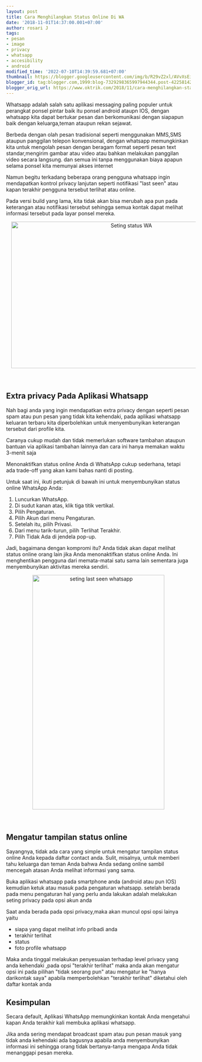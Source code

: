 ```yaml
---
layout: post
title: Cara Menghilangkan Status Online Di WA
date: '2018-11-01T14:37:00.001+07:00'
author: rosari J
tags:
- pesan
- image
- privacy
- whatsapp
- accesibility
- android
modified_time: '2022-07-10T14:39:59.681+07:00'
thumbnail: https://blogger.googleusercontent.com/img/b/R29vZ2xl/AVvXsEicxnb1Nax4m-3fZGmBcYEj_NEFOB2i7XH-ybUEAKv5zOmgiP9e-WjVtNfzrEo30nI44S-ki1ATKdxqTYgiIsgmx4WdsrwTOzpu6UNNKjPA3DaIoYZSQbIsyc2VGqu8loTLt0v0HfUI0ztozF8seKFDxzgMZsxIuFnszikKJUXJdnj5fcq8EHWsK_s9PA/s72-w640-c-h400/whatsapp-1-800x500.jpg
blogger_id: tag:blogger.com,1999:blog-7329298365997944344.post-4225814202714971578
blogger_orig_url: https://www.oktrik.com/2018/11/cara-menghilangkan-status-online-di-wa.html
---
```


<p>Whatsapp adalah salah satu aplikasi messaging paling populer untuk perangkat ponsel pintar baik itu ponsel android ataupn IOS, dengan whatsapp kita dapat bertukar pesan dan berkomunikasi dengan siapapun baik dengan keluarga,teman ataupun rekan sejawat.</p><p>Berbeda dengan olah pesan tradisional seperti menggunakan MMS,SMS ataupun panggilan telepon konvensional, dengan whatsapp memungkinkan kita untuk mengolah pesan dengan beragam format seperti pesan text standar,mengirim gambar atau video atau bahkan melakukan panggilan video secara langsung. dan semua ini tanpa menggunakan biaya apapun selama ponsel kita memunyai akses internet</p><p>Namun begitu terkadang beberapa orang pengguna whatsapp ingin mendapatkan kontrol privacy lanjutan seperti notifikasi "last seen" atau kapan terakhir pengguna tersebut terlihat atau online.</p><p>Pada versi build yang lama, kita tidak akan bisa merubah apa pun pada keterangan atau notifikasi tersebut sehingga semua kontak dapat melihat informasi tersebut pada layar ponsel mereka.</p><p></p><div class="separator" style="clear: both; text-align: center;"><a href="https://blogger.googleusercontent.com/img/b/R29vZ2xl/AVvXsEicxnb1Nax4m-3fZGmBcYEj_NEFOB2i7XH-ybUEAKv5zOmgiP9e-WjVtNfzrEo30nI44S-ki1ATKdxqTYgiIsgmx4WdsrwTOzpu6UNNKjPA3DaIoYZSQbIsyc2VGqu8loTLt0v0HfUI0ztozF8seKFDxzgMZsxIuFnszikKJUXJdnj5fcq8EHWsK_s9PA/s800/whatsapp-1-800x500.jpg" imageanchor="1" style="margin-left: 1em; margin-right: 1em;"><img alt="Seting status WA" border="0" data-original-height="500" data-original-width="800" height="400" src="https://blogger.googleusercontent.com/img/b/R29vZ2xl/AVvXsEicxnb1Nax4m-3fZGmBcYEj_NEFOB2i7XH-ybUEAKv5zOmgiP9e-WjVtNfzrEo30nI44S-ki1ATKdxqTYgiIsgmx4WdsrwTOzpu6UNNKjPA3DaIoYZSQbIsyc2VGqu8loTLt0v0HfUI0ztozF8seKFDxzgMZsxIuFnszikKJUXJdnj5fcq8EHWsK_s9PA/w640-h400/whatsapp-1-800x500.jpg" width="640" /></a></div><br />&nbsp;<p></p><h2>Extra privacy Pada Aplikasi Whatsapp</h2><p>Nah bagi anda yang ingin mendapatkan extra privacy dengan seperti pesan spam atau pun pesan yang tidak kita kehendaki, pada aplikasi whatsapp keluaran terbaru kita diperbolehkan untuk menyembunyikan keterangan tersebut dari profile kita.</p><p>Caranya cukup mudah dan tidak memerlukan software tambahan ataupun bantuan via aplikasi tambahan lainnya dan cara ini hanya memakan waktu 3-menit saja</p><p>Menonaktifkan status online Anda di WhatsApp cukup sederhana, tetapi ada trade-off yang akan kami bahas nanti di posting.</p><p>Untuk saat ini, ikuti petunjuk di bawah ini untuk menyembunyikan status online WhatsApp Anda:</p><ol><li>Luncurkan WhatsApp.</li><li>Di sudut kanan atas, klik tiga titik vertikal.</li><li>Pilih Pengaturan.</li><li>Pilih Akun dari menu Pengaturan.</li><li>Setelah itu, pilih Privasi.</li><li>Dari menu tarik-turun, pilih Terlihat Terakhir.</li><li>Pilih Tidak Ada di jendela pop-up.</li></ol><p>Jadi, bagaimana dengan kompromi itu? Anda tidak akan dapat melihat status online orang lain jika Anda menonaktifkan status online Anda. Ini menghentikan pengguna dari memata-matai satu sama lain sementara juga menyembunyikan aktivitas mereka sendiri.</p><p></p><div class="separator" style="clear: both; text-align: center;"><a href="https://blogger.googleusercontent.com/img/b/R29vZ2xl/AVvXsEiJwbAGZ9Trd3JM8zD1TFvHhcicXM-hsZqucBsMieonwdAK8gN5akfm-w_SixPpHUEo5oHfVAvKyfpvYOkrY9YksLbz-glmFFLKKtf-2W73lOo-zoFmnPkZKvR6ARIPeWduE5fx0rCKx1rgXaX6XRiV5EbNXC3RePkeWYUdrmvOPahNOA4TGNwcRN4Qrw/s1191/WhatsApp-Last-Seen.png" imageanchor="1" style="margin-left: 1em; margin-right: 1em;"><img alt="seting last seen whatsapp" border="0" data-original-height="1191" data-original-width="670" height="640" src="https://blogger.googleusercontent.com/img/b/R29vZ2xl/AVvXsEiJwbAGZ9Trd3JM8zD1TFvHhcicXM-hsZqucBsMieonwdAK8gN5akfm-w_SixPpHUEo5oHfVAvKyfpvYOkrY9YksLbz-glmFFLKKtf-2W73lOo-zoFmnPkZKvR6ARIPeWduE5fx0rCKx1rgXaX6XRiV5EbNXC3RePkeWYUdrmvOPahNOA4TGNwcRN4Qrw/w360-h640/WhatsApp-Last-Seen.png" width="360" /></a></div><br />&nbsp;<p></p><h2>Mengatur tampilan status online</h2><p>Sayangnya, tidak ada cara yang simple untuk mengatur tampilan status online Anda kepada daftar contact anda. Sulit, misalnya, untuk memberi tahu keluarga dan teman Anda bahwa Anda sedang online sambil mencegah atasan Anda melihat informasi yang sama.</p><p>Buka aplikasi whatsapp pada smartphone anda (android atau pun IOS) kemudian ketuk atau masuk pada pengaturan whatsapp. setelah berada pada menu pengaturan hal yang perlu anda lakukan adalah melakukan seting privacy pada opsi akun anda</p><p>Saat anda berada pada opsi privacy,maka akan muncul opsi opsi lainya yaitu</p><ul><li>siapa yang dapat melihat info pribadi anda</li><li>terakhir terlihat</li><li>status</li><li>foto profile whatsapp</li></ul><p>Maka anda tinggal melakukan penyesuaian terhadap level privacy yang anda kehendaki ,pada opsi "terakhir terlihat" maka anda akan mengatur opsi ini pada pilihan "tidak seorang pun" atau mengatur ke "hanya darikontak saya" apabila memperbolehkan "terakhir terlihat" diketahui oleh daftar kontak anda</p><h2 style="text-align: left;">Kesimpulan <br /></h2><p>Secara default, Aplikasi WhatsApp memungkinkan kontak Anda mengetahui kapan Anda terakhir kali membuka aplikasi whatsapp.</p><p>Jika anda sering mendapat broadcast spam atau pun pesan masuk yang tidak anda kehendaki ada bagusnya apabila anda menyembunyikan informasi ini sehingga orang tidak bertanya-tanya mengapa Anda tidak menanggapi pesan mereka.</p><p>&nbsp;</p>
